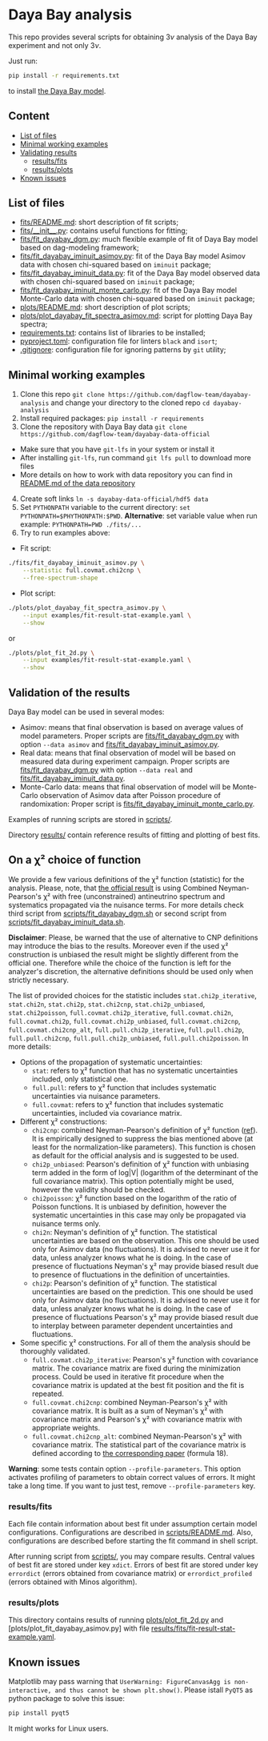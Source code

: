 # Daya Bay analysis

This repo provides several scripts for obtaining $`3\nu`$ analysis of the Daya Bay experiment and not only $`3\nu`$.

Just run:
```bash
pip install -r requirements.txt
```
to install [the Daya Bay model](https://git.jinr.ru/dagflow-team/dayabay-model-official).

## Content

- [List of files](#list-of-files)
- [Minimal working examples](#minimal-working-examples)
- [Validating results](#validating-results)
  - [results/fits](#results-fits)
  - [results/plots](#results-plots)
- [Known issues](#known-issues)

## List of files

- [fits/README.md](fits/README.md): short description of fit scripts;
- [fits/\_\_init\_\_.py](fits/__init__.py): contains useful functions for fitting;
- [fits/fit_dayabay_dgm.py](fits/fit_dayabay_dgm.py): much flexible example of fit of Daya Bay model based on dag-modeling framework;
- [fits/fit_dayabay_iminuit_asimov.py](fits/fit_dayabay_iminuit_asimov.py): fit of the Daya Bay model Asimov data with chosen chi-squared based on `iminuit` package;
- [fits/fit_dayabay_iminuit_data.py](fits/fit_dayabay_iminuit_data.py): fit of the Daya Bay model observed data with chosen chi-squared based on `iminuit` package;
- [fits/fit_dayabay_iminuit_monte_carlo.py](fits/fit_dayabay_iminuit_monte_carlo.py): fit of the Daya Bay model Monte-Carlo data with chosen chi-squared based on `iminuit` package;
- [plots/README.md](plots/README.md): short description of plot scripts;
- [plots/plot_dayabay_fit_spectra_asimov.md](plots/plot_dayabay_fit_spectra_asimov.md): script for plotting Daya Bay spectra;
- [requirements.txt](requirements.txt): contains list of libraries to be installed;
- [pyproject.toml](pyproject.toml): configuration file for linters `black` and `isort`;
- [.gitignore](.gitignore): configuration file for ignoring patterns by `git` utility;

## Minimal working examples

1. Clone this repo `git clone https://github.com/dagflow-team/dayabay-analysis` and change your directory to the cloned repo `cd dayabay-analysis`
2. Install required packages: `pip install -r requirements`
3. Clone the repository with Daya Bay data `git clone https://github.com/dagflow-team/dayabay-data-official`
  - Make sure that you have `git-lfs` in your system or install it
  - After installing `git-lfs`, run command `git lfs pull` to download more files
  - More details on how to work with data repository you can find in [README.md of the data repository](https://github.com/dagflow-team/dayabay-data-official)
4. Create soft links `ln -s dayabay-data-official/hdf5 data`
5. Set `PYTHONPATH` variable to the current directory: `set PYTHONPATH=$PHYTHONPATH:$PWD`. **Alternative**: set variable value when run example: `PYTHONPATH=PWD ./fits/...`
6. Try to run examples above:
  - Fit script:
```bash
./fits/fit_dayabay_iminuit_asimov.py \
    --statistic full.covmat.chi2cnp \
    --free-spectrum-shape
```
  - Plot script:
```bash
./plots/plot_dayabay_fit_spectra_asimov.py \
    --input examples/fit-result-stat-example.yaml \
    --show
```
  or
```bash
./plots/plot_fit_2d.py \
    --input examples/fit-result-stat-example.yaml \
    --show
```

## Validation of the results

Daya Bay model can be used in several modes:
- Asimov: means that final observation is based on average values of model parameters. Proper scripts are [fits/fit_dayabay_dgm.py](fits/fit_dayabay_dgm.py) with option `--data asimov` and [fits/fit_dayabay_iminuit_asimov.py](fits/fit_dayabay_iminuit_asimov.py).
- Real data: means that final observation of model will be based on measured data during experiment campaign. Proper scripts are [fits/fit_dayabay_dgm.py](fits/fit_dayabay_dgm.py) with option `--data real` and [fits/fit_dayabay_iminuit_data.py](fits/fit_dayabay_iminuit_data.py).
- Monte-Carlo data: means that final observation of model will be Monte-Carlo observation of Asimov data after Poisson procedure of randomixation: Proper script is [fits/fit_dayabay_iminuit_monte_carlo.py](fits/fit_dayabay_iminuit_monte_carlo.py).

Examples of running scripts are stored in [scripts/](scripts).

Directory [results/](results) contain reference results of fitting and plotting of best fits.

## On a χ² choice of function

We provide a few various definitions of the χ² function (statistic) for the analysis. Please, note, that [the official result](https://journals.aps.org/prl/abstract/10.1103/PhysRevLett.130.161802) is using Combined Neyman-Pearson's χ² with free (unconstrained) antineutrino spectrum and systematics propagated via the nuisance terms. For more details check third script from [scripts/fit_dayabay_dgm.sh](scripts/fit_dayabay_dgm.sh) or second script from [scripts/fit_dayabay_iminuit_data.sh](scripts/fit_dayabay_iminuit_data.sh).

**Disclaimer**: Please, be warned that the use of alternative to CNP definitions may introduce the bias to the results. Moreover even if the used χ² construction is unbiased the result might be slightly different from the official one. Therefore while the choice of the function is left for the analyzer's discretion, the alternative definitions should be used only when strictly necessary.

The list of provided choices for the statistic includes `stat.chi2p_iterative`, `stat.chi2n`, `stat.chi2p`, `stat.chi2cnp`, `stat.chi2p_unbiased`, `stat.chi2poisson`, `full.covmat.chi2p_iterative`, `full.covmat.chi2n`, `full.covmat.chi2p`, `full.covmat.chi2p_unbiased`, `full.covmat.chi2cnp`, `full.covmat.chi2cnp_alt`, `full.pull.chi2p_iterative`, `full.pull.chi2p`, `full.pull.chi2cnp`, `full.pull.chi2p_unbiased`, `full.pull.chi2poisson`. In more details:
- Options of the propagation of systematic uncertainties:
    * `stat`: refers to χ² function that has no systematic uncertainties included, only statistical one.
    * `full.pull`: refers to χ² function that includes systematic uncertainties via nuisance parameters.
    * `full.covmat`: refers to χ² function that includes systematic uncertainties, included via covariance matrix.
- Different χ² constructions:
    * `chi2cnp`: combined Neyman-Pearson's definition of χ² function ([ref](https://arxiv.org/pdf/1903.07185)). It is empirically designed to suppress the bias mentioned above (at least for the normalization-like parameters). This function is chosen as default for the official analysis and is suggested to be used.
    * `chi2p_unbiased`: Pearson's definition of χ² function with unbiasing term added in the form of log|V| (logarithm of the determinant of the full covariance matrix). This option potentially might be used, however the validity should be checked.
    * `chi2poisson`: χ² function based on the logarithm of the ratio of Poisson functions. It is unbiased by definition, however the systematic uncertainties in this case may only be propagated via nuisance terms only.
    * `chi2n`: Neyman's definition of χ² function. The statistical uncertainties are based on the observation. This one should be used only for Asimov data (no fluctuations). It is advised to never use it for data, unless analyzer knows what he is doing. In the case of presence of fluctuations Neyman's χ² may provide biased result due to presence of fluctuations in the definition of uncertainties.
    * `chi2p`: Pearson's definition of χ² function. The statistical uncertainties are based on the prediction. This one should be used only for Asimov data (no fluctuations). It is advised to never use it for data, unless analyzer knows what he is doing. In the case of presence of fluctuations Pearson's χ² may provide biased result due to interplay between parameter dependent uncertainties and fluctuations.
- Some specific χ² constructions. For all of them the analysis should be thoroughly validated.
    * `full.covmat.chi2p_iterative`: Pearson's χ² function with covariance matrix. The covariance matrix are fixed during the minimization process. Could be used in iterative fit procedure when the covariance matrix is updated at the best fit position and the fit is repeated.
    * `full.covmat.chi2cnp`: combined Neyman-Pearson's χ² with covariance matrix. It is built as a sum of Neyman's χ² with covariance matrix and Pearson's χ² with covariance matrix with appropriate weights.
    * `full.covmat.chi2cnp_alt`: combined Neyman-Pearson's χ² with covariance matrix. The statistical part of the covariance matrix is defined according to [the corresponding paper](https://arxiv.org/pdf/1903.07185) (formula 18).

**Warning**: some tests contain option `--profile-parameters`. This option activates profiling of parameters to obtain correct values of errors. It might take a long time. If you want to just test, remove `--profile-parameters` key.

### results/fits

Each file contain information about best fit under assumption certain model configurations. Configurations are described in [scripts/README.md](scripts/README.md). Also, configurations are described before starting the fit command in shell script.

After running script from [scripts/](scripts), you may compare results. Central values of best fit are stored under key `xdict`. Errors of best fit are stored under key `errordict` (errors obtained from covariance matrix) or `errordict_profiled` (errors obtained with Minos algorithm).

### results/plots

This directory contains results of running [plots/plot_fit_2d.py](plots/plot_fit_2d.py) and [plots/plot_fit_dayabay_asimov.py] with file [results/fits/fit-result-stat-example.yaml](results/fits/fit-result-stat-example.yaml).

## Known issues

Matplotlib may pass warning that `UserWarning: FigureCanvasAgg is non-interactive, and thus cannot be shown plt.show()`. Please istall `PyQT5` as python package to solve this issue:
```bash
pip install pyqt5
```
It might works for Linux users.
